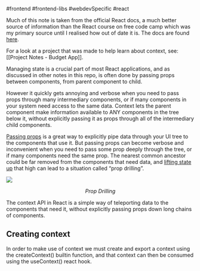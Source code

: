 #frontend #frontend-libs #webdevSpecific #react

Much of this note is taken from the official React docs, a much better source of information than the React course on free code camp which was my primary source until I realised how out of date it is. The docs are found [here](https://react.dev/learn/passing-data-deeply-with-context). 

For a look at a project that was made to help learn about context, see: [[Project Notes - Budget App]].

Managing state is a crucial part of most React applications, and as discussed in other notes in this repo, is often done by passing props between components, from parent component to child. 

However it quickly gets annoying and verbose when you need to pass props through many intermediary components, or if many components in your system need access to the same data. Context lets the parent component make information available to ANY components in the tree below it, without explicitly passing it as props through all of the intermediary child components.

[Passing props](https://react.dev/learn/passing-props-to-a-component) is a great way to explicitly pipe data through your UI tree to the components that use it. But passing props can become verbose and inconvenient when you need to pass some prop deeply through the tree, or if many components need the same prop. The nearest common ancestor could be far removed from the components that need data, and [lifting state up](https://react.dev/learn/sharing-state-between-components) that high can lead to a situation called “prop drilling”. 

![](https://react.dev/_next/image?url=%2Fimages%2Fdocs%2Fdiagrams%2Fpassing_data_prop_drilling.dark.png&w=640&q=75)
<p style="font-style: italic; text-align: center; margin: auto;">Prop Drilling</p>

The context API in React is a simple way of teleporting data to the components that need it, without explicitly passing props down long chains of components.

## Creating context
In order to make use of context we must create and export a context using the createContext() builtin function, and that context can then be consumed using the useContext() react hook.